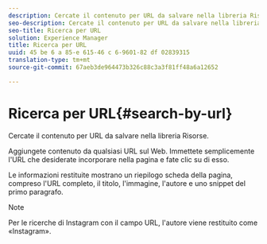 ```yaml
---
description: Cercate il contenuto per URL da salvare nella libreria Risorse.
seo-description: Cercate il contenuto per URL da salvare nella libreria Risorse.
seo-title: Ricerca per URL
solution: Experience Manager
title: Ricerca per URL
uuid: 45 be 6 a 85-e 615-46 c 6-9601-82 df 02839315
translation-type: tm+mt
source-git-commit: 67aeb3de964473b326c88c3a3f81ff48a6a12652

---
```



# Ricerca per URL{#search-by-url}

Cercate il contenuto per URL da salvare nella libreria Risorse.

Aggiungete contenuto da qualsiasi URL sul Web. Immettete semplicemente l&#39;URL che desiderate incorporare nella pagina e fate clic su di esso.

Le informazioni restituite mostrano un riepilogo scheda della pagina, compreso l&#39;URL completo, il titolo, l&#39;immagine, l&#39;autore e uno snippet del primo paragrafo.

>[!NOTE]
>
>Per le ricerche di Instagram con il campo URL, l&#39;autore viene restituito come «Instagram».

